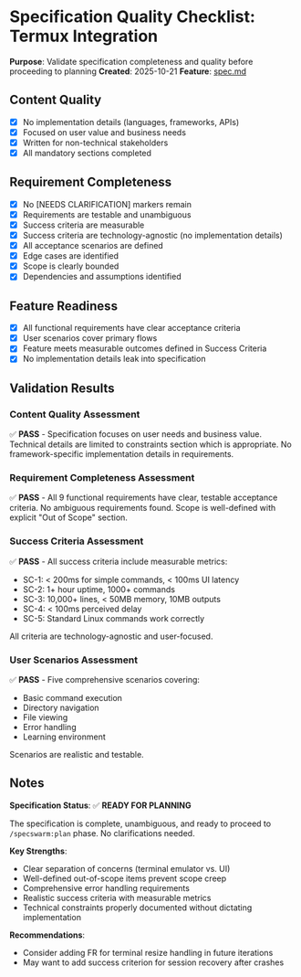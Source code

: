 # Specification Quality Checklist: Termux Integration

**Purpose**: Validate specification completeness and quality before proceeding to planning
**Created**: 2025-10-21
**Feature**: [spec.md](../spec.md)

## Content Quality

- [x] No implementation details (languages, frameworks, APIs)
- [x] Focused on user value and business needs
- [x] Written for non-technical stakeholders
- [x] All mandatory sections completed

## Requirement Completeness

- [x] No [NEEDS CLARIFICATION] markers remain
- [x] Requirements are testable and unambiguous
- [x] Success criteria are measurable
- [x] Success criteria are technology-agnostic (no implementation details)
- [x] All acceptance scenarios are defined
- [x] Edge cases are identified
- [x] Scope is clearly bounded
- [x] Dependencies and assumptions identified

## Feature Readiness

- [x] All functional requirements have clear acceptance criteria
- [x] User scenarios cover primary flows
- [x] Feature meets measurable outcomes defined in Success Criteria
- [x] No implementation details leak into specification

## Validation Results

### Content Quality Assessment
✅ **PASS** - Specification focuses on user needs and business value. Technical details are limited to constraints section which is appropriate. No framework-specific implementation details in requirements.

### Requirement Completeness Assessment
✅ **PASS** - All 9 functional requirements have clear, testable acceptance criteria. No ambiguous requirements found. Scope is well-defined with explicit "Out of Scope" section.

### Success Criteria Assessment
✅ **PASS** - All success criteria include measurable metrics:
- SC-1: < 200ms for simple commands, < 100ms UI latency
- SC-2: 1+ hour uptime, 1000+ commands
- SC-3: 10,000+ lines, < 50MB memory, 10MB outputs
- SC-4: < 100ms perceived delay
- SC-5: Standard Linux commands work correctly

All criteria are technology-agnostic and user-focused.

### User Scenarios Assessment
✅ **PASS** - Five comprehensive scenarios covering:
- Basic command execution
- Directory navigation
- File viewing
- Error handling
- Learning environment

Scenarios are realistic and testable.

## Notes

**Specification Status**: ✅ **READY FOR PLANNING**

The specification is complete, unambiguous, and ready to proceed to `/specswarm:plan` phase. No clarifications needed.

**Key Strengths**:
- Clear separation of concerns (terminal emulator vs. UI)
- Well-defined out-of-scope items prevent scope creep
- Comprehensive error handling requirements
- Realistic success criteria with measurable metrics
- Technical constraints properly documented without dictating implementation

**Recommendations**:
- Consider adding FR for terminal resize handling in future iterations
- May want to add success criterion for session recovery after crashes

